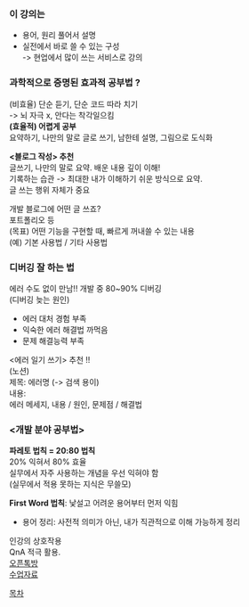 ### 이 강의는    
- 용어, 원리 풀어서 설명   
- 실전에서 바로 쓸 수 있는 구성    
 -> 현업에서 많이 쓰는 서비스로 강의   
   
### 과학적으로 증명된 효과적 공부법 ?   
(비효율) 단순 듣기, 단순 코드 따라 치기   
-> 뇌 자극 x, 안다는 착각일으킴   
**(효율적) 어렵게 공부**   
요약하기, 나만의 말로 글로 쓰기, 남한테 설명, 그림으로 도식화   
   
**<블로그 작성> 추천**   
글쓰기, 나만의 말로 요약. 배운 내용 깊이 이해!   
기록하는 습관 -> 최대한 내가 이해하기 쉬운 방식으로 요약.    
글 쓰는 행위 자체가 중요   
   
개발 블로그에 어떤 글 쓰죠?   
포트폴리오 등   
(목표) 어떤 기능을 구현할 때, 빠르게 꺼내쓸 수 있는 내용   
(예) 기본 사용법 / 기타 사용법   
   
### 디버깅 잘 하는 법   
에러 수도 없이 만남!! 개발 중 80~90% 디버깅   
(디버깅 늦는 원인)   
- 에러 대처 경험 부족   
- 익숙한 에러 해결법 까먹음   
- 문제 해결능력 부족   
   
<에러 일기 쓰기> 추천 !!   
(노션)   
제목: 에러명 (-> 검색 용이)   
내용:   
에러 메세지, 내용 / 원인, 문제점 / 해결법   
   
### <개발 분야 공부법> 
**파레토 법칙 = 20:80 법칙**  
20% 익혀서 80% 효율   
실무에서 자주 사용하는 개념을 우선 익혀야 함    
(실무에서 적용 못하는 지식은 무쓸모)   
   
**First Word 법칙**: 낯설고 어려운 용어부터 먼저 익힘   
 - 용어 정리: 사전적 의미가 아닌, 내가 직관적으로 이해 가능하게 정리   
   
인강의 상호작용    
QnA 적극 활용.    
[오픈톡방](https://open.kakao.com/o/sIvZoWTf)   
[수업자료](https://jscode.notion.site/2a38dc67ca1448f7ab350e40b89abd5a)   
   
[목차](https://garamgaram5.github.io/blog) 